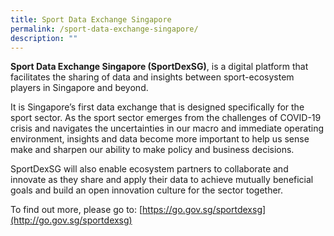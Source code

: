```yaml
---
title: Sport Data Exchange Singapore
permalink: /sport-data-exchange-singapore/
description: ""
---
```

**Sport Data Exchange Singapore (SportDexSG)**, is a digital platform that facilitates the sharing of data and insights between sport-ecosystem players in Singapore and beyond.

It is Singapore’s first data exchange that is designed specifically for the sport sector. As the sport sector emerges from the challenges of COVID-19 crisis and navigates the uncertainties in our macro and immediate operating environment, insights and data become more important to help us sense make and sharpen our ability to make policy and business decisions. 

SportDexSG will also enable ecosystem partners to collaborate and innovate as they share and apply their data to achieve mutually beneficial goals and build an open innovation culture for the sector together.

To find out more, please go to: [https://go.gov.sg/sportdexsg](http://go.gov.sg/sportdexsg)